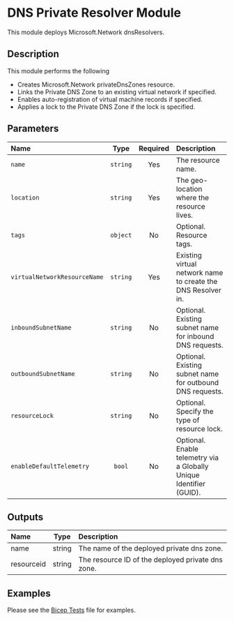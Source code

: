 # DNS Private Resolver Module

This module deploys Microsoft.Network dnsResolvers.

## Description

This module performs the following

- Creates Microsoft.Network privateDnsZones resource.
- Links the Private DNS Zone to an existing virtual network if specified.
- Enables auto-registration of virtual machine records if specified.
- Applies a lock to the Private DNS Zone if the lock is specified.

## Parameters

| Name                         | Type     | Required | Description                                                         |
| :--------------------------- | :------: | :------: | :------------------------------------------------------------------ |
| `name`                       | `string` | Yes      | The resource name.                                                  |
| `location`                   | `string` | Yes      | The geo-location where the resource lives.                          |
| `tags`                       | `object` | No       | Optional. Resource tags.                                            |
| `virtualNetworkResourceName` | `string` | Yes      | Existing virtual network name to create the DNS Resolver in.        |
| `inboundSubnetName`          | `string` | No       | Optional. Existing subnet name for inbound DNS requests.            |
| `outboundSubnetName`         | `string` | No       | Optional. Existing subnet name for outbound DNS requests.           |
| `resourceLock`               | `string` | No       | Optional. Specify the type of resource lock.                        |
| `enableDefaultTelemetry`     | `bool`   | No       | Optional. Enable telemetry via a Globally Unique Identifier (GUID). |

## Outputs

| Name       | Type   | Description                                       |
| :--------- | :----: | :------------------------------------------------ |
| name       | string | The name of the deployed private dns zone.        |
| resourceid | string | The resource ID of the deployed private dns zone. |

## Examples

Please see the [Bicep Tests](test/main.test.bicep) file for examples.
